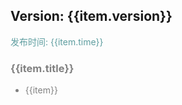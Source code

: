 
<div>
    <div v-for="item in updateList">
        <h2>Version: {{item.version}}</h1>
        <p style="color: cadetblue">发布时间: {{item.time}}</p>
        <div v-for="item in item.desc" style="color: grey">
            <h3 style="color: grey">{{item.title}}</h2>
            <ul>
                <li v-for="item in item.desc">{{item}}</li>
            </ul>
        </div>
    </div>
</div>

<script>
function generatorData(version, time, desc) {
  return {
    version,
    time,
    desc
  }
}

new Vue({
    el: '#main',
    data() {
      return {
        updateList: [
          generatorData('0.4.5', '2019-08-28', [
            {
              title: '🐞BUG',
              desc: [
                '修复 Input 组件 align 失效问题',
                '修复 Input 组件无法输入问题',
                '修复 Checkbox 组件在 H5 下 onChange 事件参数错误问题'
              ]
            }
          ]),
          generatorData('0.4.4', '2019-08-28', [
            {
              title: '🎉FEATURE',
              desc: [
                '组件 Input 新增 titleWidth、align、pattern 属性'
              ]
            },
            {
              title: '🐞BUG',
              desc: [
                '修复 Form 组件校验的一些问题',
                '修复 FormItem required属性，红点显示的位置',
                '取消 Message 组件的阴影',
                '修复 Button 组件 disabled 下仍然有点击效果的问题',
                '修复 Button 组件 disabled 下的颜色一直为白色问题'
              ]
            }
          ]),
          generatorData('0.4.2', '2019-08-27', [
            {
              title: 'FEATURE',
              desc: [
                '组件 Flex 新增属性 direction，用于控制浮动布局的方向',
                '组件 Avatar 可自定义大小'
              ]
            }, {
              title: 'BUG',
              desc: [
                '修复 MenuList 组件 list 属性下的 disabled 属性声明为必输项问题',
                '修复无法自定义主题颜色问题',
                '修复组件 Form,FormItem 不设置规则直接会出现err问题',
                '修复组件 FormItem 初始化时就进行数据校验问题'
              ]
            }
          ]),
          generatorData('0.4.1', '2019-08-23', [
            {
              title: 'FEATURE',
              desc: [
                'Icon 组件支持第三方图标'
              ]
            }
          ]),
          generatorData('0.4.0', '2019-08-22', [
            {
              title: 'FEATURE',
              desc: [
                '🎉🎉新增 Tip 组件'
              ]
            },
            {
              title: 'BUG',
              desc: [
                '修复 Text 组件不换行问题',
                '修复 Area 类型声明错误',
                '修复 Accordion 组件在某些情况下（父级属性 color 为 white）标题颜色为白色问题'
              ]
            }
          ]),
          generatorData('0.3.7', '2019-08-15', [
            {
              title: 'ADAPTATION',
              desc: [
                'Select 组件 mode=region 模块重构，并且适配 H5 端的地址选择'
              ]
            }
          ]),
          generatorData('0.3.6', '2019-08-06', [
            {
              title: 'ADAPTATION',
              desc: [
                'Swiper Card 模式 H5 适配',
                '祝大家明天七夕快乐~'
              ]
            }
          ]),
          generatorData('0.3.5', '2019-08-04', [
            {
              title: 'ADAPTATION',
              desc: [
                'VerticalTab 组件 H5 适配'
              ]
            }
          ]),
          generatorData('0.3.4', '2019-08-03', [
            {
              title: 'BUG',
              desc: [
                '修复 FloatButton 不展开仍然有阴影 bug'
              ]
            }
          ]),
          generatorData('0.3.3', '2019-07-31', [
            {
              title: 'BUG',
              desc: [
                '修复H5 Switch color 为红色不显示问题',
                '修复小程序 Switch 引入报错问题'
              ]
            }
          ]),
          generatorData('0.3.2', '2019-07-31', [
            {
              title: 'ADAPTATION',
              desc: [
                'Switch H5 适配'
              ]
            }
          ]),
          generatorData('0.3.1', '2019-07-30', [
            {
              title: 'ADAPTATION',
              desc: [
                'Checkbox H5 适配'
              ]
            }
          ]),
          generatorData('0.3.0', '2019-07-28', [
            {
              title: 'COMPONENT',
              desc: [
                '新增 Form, FormItem 组件'
              ]
            }, {
               title: 'API',
               desc: [
                 '新增内置校验函数'
               ]
            }, {
               title: 'BUG',
               desc: [
                 '修复 Message 代码不提示问题',
                 '修复文档引入组件描述错误',
                 '修复 Input 组件 H5 下由于 value 绑定而无法输入的 bug（Taro 的 bug）'
               ]
            }
          ]),
          generatorData('0.2.7', '2019-07-23', [
            {
              title: 'COMPONENT',
              desc: [
                '新增 Divider 分割线组件'
              ]
            }, {
              title: 'BUG',
              desc: [
                '修复 Timeline H5 适配问题',
                '修复 Timeline node 节点展示不正确问题'
              ]
            }
          ]),
          generatorData('0.2.6', '2019-07-19', [
            {
              title: 'API',
              desc: [
                'Card 组件新增 shadow 属性'
              ]
            },
            {
              title: 'BUG',
              desc: [
                '修复 Message 的一些小问题'
              ]
            }
          ]),
          generatorData('0.2.5', '2019-07-18', [
            {
              title: 'BUG',
              desc: [
                '修复 Message 重复提示文字消失问题',
                '补全 Message 代码提示'
              ]
            }
          ]),
          generatorData('0.2.4', '2019-07-18', [
            {
              title: 'COMPONENT',
              desc: [
                '新增 Message 消息提示组件'
              ]
            },
            {
              title: 'API',
              desc: [
                '新增 Animation 组件 duration 属性'
              ]
            },
            {
              title: 'BUG',
              desc: [
                '修复 FloatButton 组件拖动穿透事件，拖动卡顿问题，提升动画速度，并新增收拢动画'
              ]
            }
          ]),
          generatorData('0.2.3', '2019-07-15', [
            {
              title: 'COMPONENT',
              desc: [
                '新增 FloatButton 浮动按钮组件'
              ]
            }
          ]),
          generatorData('0.2.2', '2019-07-13', [
            {
              title: 'COMPONENT',
              desc: [
                '新增 Accordion 手风琴组件'
              ]
            }
          ]),
          generatorData('0.2.1', '2019-07-11', [
            {
              title: 'API',
              desc: [
                'Animation 组件',
                '新增 onAnimationStart、onAnimationEnd 事件',
                'Tabs 组件',
                '新增 tabs 属性下的 id 属性',
                '新增 touchMove 可滑动属性',
                'VerticalTab 组件',
                '新增 backTop 属性'
              ]
            }, {
                title: 'BUG',
                desc: [
                  'Card 组件',
                  '修复插入 children 内容时的异常提醒（不影响使用）'
                ]
            }
          ]),
          generatorData('0.2.0', '2019-07-09', [
            {
              title: 'COMPONENT',
              desc: ['新增垂直导航 ClVerticalTab, ClVerticalTabCell 组件']
            }
          ]),
          generatorData('0.1.7', '2019-07-07', [
            {
              title: 'API',
              desc: ['新增 titleBar 组件 renderRight 属性']
            }, {
              title: 'BUG',
              desc: ['解决 浅色 light-pink 失效问题']
            }
          ]),
          generatorData('0.1.6', '2019-07-05', [
            {
              title: 'API',
              desc: ['新增 MenuList list 下 disabled 属性']
            },
            {
              title: 'BUG',
              desc: ['MenuList 点击失效问题']
            }
          ]),
          generatorData('0.1.5', '2019-07-05', [
            {
              title: 'API',
              desc: ['新增 Radio 组件 type 属性下的 list 属性']
            }
          ]),
          generatorData('0.1.4', '2019-07-04', [
            {
              title: 'COMPONENT',
              desc: [
                '新增 Animation 动画组件'
              ]
            }, {
              title: 'API',
              desc: [
                '修改 Timeline 组件 times 属性下 content 格式(string --> string[])',
                  '新增 Timeline 组件 times 属性下 title 属性(string)',
                  '新增 Timeline 组件 times 属性下 node 属性(string)'
              ]
            }
          ]),
          generatorData('0.1.3', '2019-07-02', [
            {
              title: 'BUG_FIX',
              desc: [
                '修复 H5 Button 无动效问题',
                '修复 H5 Timeline 线条过细问题',
                '修复 H5 Swiper 未铺满问题',
                '修复 H5 MenuList 图片过大问题'
              ]
            }
          ]),
          generatorData('0.1.1', '2019-07-01', [
            {
              title: 'BUG_FIX',
              desc: [
                '修复 H5 适配的部分问题',
                '修复 H5 Radio 样式问题'
              ]
            }
          ]),
          generatorData('0.1.0', '2019-06-25',
            [
              {
                title: 'FATURE',
                desc: [
                  'MP-ColorUI 测试版上线'
                ]
              }
            ]
          )
        ]
      }
    }
})
</script>
